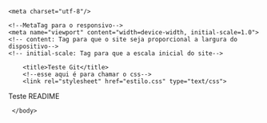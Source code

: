<!doctype html>
<html lang="pt-br">
<head>

	<meta charset="utf-8"/>
	
	<!--MetaTag para o responsivo-->
	<meta name="viewport" content="width=device-width, initial-scale=1.0"> 
	<!-- content: Tag para que o site seja proporcional a largura do dispositivo-->
	<!-- initial-scale: Tag para que a escala inicial do site-->
	
		<title>Teste Git</title>
		<!--esse aqui é para chamar o css-->
		<link rel="stylesheet" href="estilo.css" type="text/css">
		
</head>
<body>
<p>Teste READIME</p>

	 </body>
</html>